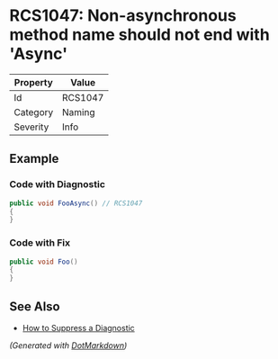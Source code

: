 # RCS1047: Non\-asynchronous method name should not end with 'Async'

| Property | Value   |
| -------- | ------- |
| Id       | RCS1047 |
| Category | Naming  |
| Severity | Info    |

## Example

### Code with Diagnostic

```csharp
public void FooAsync() // RCS1047
{
}
```

### Code with Fix

```csharp
public void Foo()
{
}
```

## See Also

* [How to Suppress a Diagnostic](../HowToConfigureAnalyzers.md#how-to-suppress-a-diagnostic)


*\(Generated with [DotMarkdown](http://github.com/JosefPihrt/DotMarkdown)\)*